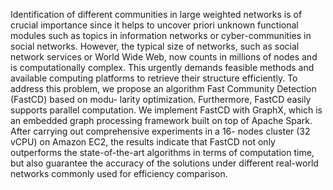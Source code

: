 Identification of different communities in large
weighted networks is of crucial importance since it helps to
uncover priori unknown functional modules such as topics in
information networks or cyber-communities in social networks.
However, the typical size of networks, such as social network
services or World Wide Web, now counts in millions of nodes
and is computationally complex. This urgently demands feasible
methods and available computing platforms to retrieve their
structure efficiently. To address this problem, we propose an
algorithm Fast Community Detection (FastCD) based on modu-
larity optimization. Furthermore, FastCD easily supports parallel
computation. We implement FastCD with GraphX, which is an
embedded graph processing framework built on top of Apache
Spark. After carrying out comprehensive experiments in a 16-
nodes cluster (32 vCPU) on Amazon EC2, the results indicate
that FastCD not only outperforms the state-of-the-art algorithms
in terms of computation time, but also guarantee the accuracy
of the solutions under different real-world networks commonly
used for efficiency comparison.
